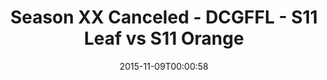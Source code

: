 ---
title: Season XX Canceled - DCGFFL - S11 Leaf vs S11 Orange
teams-score:
- team: _teams/s11-leaf.md
  score:
- team: _teams/s11-orange.md
  score:
mvp: ''
game-ball: ''
season: 11
week: 8
date: '2015-11-09T00:00:58'
pageid: season-11-playoffs-november-8-2015-925-vs-929
---
